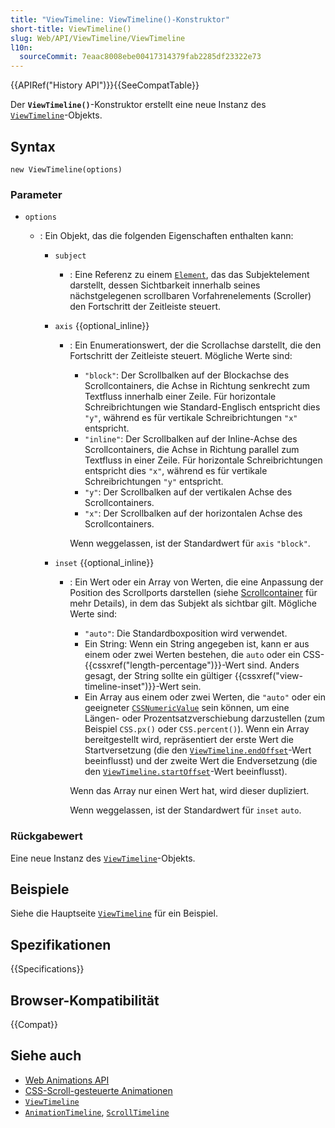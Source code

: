 ```yaml
---
title: "ViewTimeline: ViewTimeline()-Konstruktor"
short-title: ViewTimeline()
slug: Web/API/ViewTimeline/ViewTimeline
l10n:
  sourceCommit: 7eaac8008ebe00417314379fab2285df23322e73
---
```


{{APIRef("History API")}}{{SeeCompatTable}}

Der **`ViewTimeline()`**-Konstruktor erstellt eine neue Instanz des [`ViewTimeline`](/de/docs/Web/API/ViewTimeline)-Objekts.

## Syntax

```js-nolint
new ViewTimeline(options)
```

### Parameter

- `options`

  - : Ein Objekt, das die folgenden Eigenschaften enthalten kann:

    - `subject`
      - : Eine Referenz zu einem [`Element`](/de/docs/Web/API/Element), das das Subjektelement darstellt, dessen Sichtbarkeit innerhalb seines nächstgelegenen scrollbaren Vorfahrenelements (Scroller) den Fortschritt der Zeitleiste steuert.
    - `axis` {{optional_inline}}

      - : Ein Enumerationswert, der die Scrollachse darstellt, die den Fortschritt der Zeitleiste steuert. Mögliche Werte sind:

        - `"block"`: Der Scrollbalken auf der Blockachse des Scrollcontainers, die Achse in Richtung senkrecht zum Textfluss innerhalb einer Zeile. Für horizontale Schreibrichtungen wie Standard-Englisch entspricht dies `"y"`, während es für vertikale Schreibrichtungen `"x"` entspricht.
        - `"inline"`: Der Scrollbalken auf der Inline-Achse des Scrollcontainers, die Achse in Richtung parallel zum Textfluss in einer Zeile. Für horizontale Schreibrichtungen entspricht dies `"x"`, während es für vertikale Schreibrichtungen `"y"` entspricht.
        - `"y"`: Der Scrollbalken auf der vertikalen Achse des Scrollcontainers.
        - `"x"`: Der Scrollbalken auf der horizontalen Achse des Scrollcontainers.

        Wenn weggelassen, ist der Standardwert für `axis` `"block"`.

    - `inset` {{optional_inline}}

      - : Ein Wert oder ein Array von Werten, die eine Anpassung der Position des Scrollports darstellen (siehe [Scrollcontainer](/de/docs/Glossary/Scroll_container) für mehr Details), in dem das Subjekt als sichtbar gilt. Mögliche Werte sind:

        - `"auto"`: Die Standardboxposition wird verwendet.
        - Ein String: Wenn ein String angegeben ist, kann er aus einem oder zwei Werten bestehen, die `auto` oder ein CSS-{{cssxref("length-percentage")}}-Wert sind. Anders gesagt, der String sollte ein gültiger {{cssxref("view-timeline-inset")}}-Wert sein.
        - Ein Array aus einem oder zwei Werten, die `"auto"` oder ein geeigneter [`CSSNumericValue`](/de/docs/Web/API/CSSNumericValue) sein können, um eine Längen- oder Prozentsatzverschiebung darzustellen (zum Beispiel `CSS.px()` oder `CSS.percent()`). Wenn ein Array bereitgestellt wird, repräsentiert der erste Wert die Startversetzung (die den [`ViewTimeline.endOffset`](/de/docs/Web/API/ViewTimeline/endOffset)-Wert beeinflusst) und der zweite Wert die Endversetzung (die den [`ViewTimeline.startOffset`](/de/docs/Web/API/ViewTimeline/startOffset)-Wert beeinflusst).

        Wenn das Array nur einen Wert hat, wird dieser dupliziert.

        Wenn weggelassen, ist der Standardwert für `inset` `auto`.

### Rückgabewert

Eine neue Instanz des [`ViewTimeline`](/de/docs/Web/API/ViewTimeline)-Objekts.

## Beispiele

Siehe die Hauptseite [`ViewTimeline`](/de/docs/Web/API/ViewTimeline) für ein Beispiel.

## Spezifikationen

{{Specifications}}

## Browser-Kompatibilität

{{Compat}}

## Siehe auch

- [Web Animations API](/de/docs/Web/API/Web_Animations_API)
- [CSS-Scroll-gesteuerte Animationen](/de/docs/Web/CSS/CSS_scroll-driven_animations)
- [`ViewTimeline`](/de/docs/Web/API/ViewTimeline)
- [`AnimationTimeline`](/de/docs/Web/API/AnimationTimeline), [`ScrollTimeline`](/de/docs/Web/API/ScrollTimeline)
